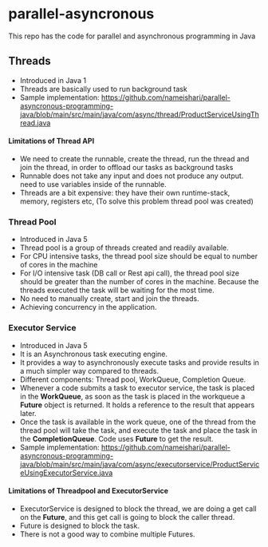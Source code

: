 # parallel-asyncronous
This repo has the code for parallel and asynchronous programming in Java

## Threads

- Introduced in Java 1
- Threads are basically used to run background task
- Sample implementation: https://github.com/nameishari/parallel-asyncronous-programming-java/blob/main/src/main/java/com/async/thread/ProductServiceUsingThread.java

#### Limitations of Thread API

- We need to create the runnable, create the thread, run the thread and join the thread, in order to offload our tasks as background tasks
- Runnable does not take any input and does not produce any output. need to use variables inside of the runnable.
- Threads are a bit expensive: they have their own runtime-stack, memory, registers etc, (To solve this problem thread pool was created)

### Thread Pool

- Introduced in Java 5
- Thread pool is a group of threads created and readily available.
- For CPU intensive tasks, the thread pool size should be equal to number of cores in the machine
- For I/O intensive task (DB call or Rest api call), the thread pool size should be greater than the number of cores in the machine. Because the threads executed the task will be waiting for the most time.
- No need to manually create, start and join the threads.
- Achieving concurrency in the application.

### Executor Service

- Introduced in Java 5
- It is an Asynchronous task executing engine.
- It provides a way to asynchronously execute tasks and provide results in a much simpler way compared to threads.
- Different components: Thread pool, WorkQueue, Completion Queue.
- Whenever a code submits a task to executor service, the task is placed in the **WorkQueue**, as soon as the task is placed in the workqueue a **Future** object is returned. It holds a reference to the result that appears later.
- Once the task is available in the work queue, one of the thread from the thread pool will take the task, and execute the task and place the task in the **CompletionQueue**. Code uses **Future** to get the result.
- Sample implementation: https://github.com/nameishari/parallel-asyncronous-programming-java/blob/main/src/main/java/com/async/executorservice/ProductServiceUsingExecutorService.java

#### Limitations of Threadpool and ExecutorService

- ExecutorService is designed to block the thread, we are doing a get call on the **Future**, and this get call is going to block the caller thread.
- Future is designed to block the task.
- There is not a good way to combine multiple Futures.